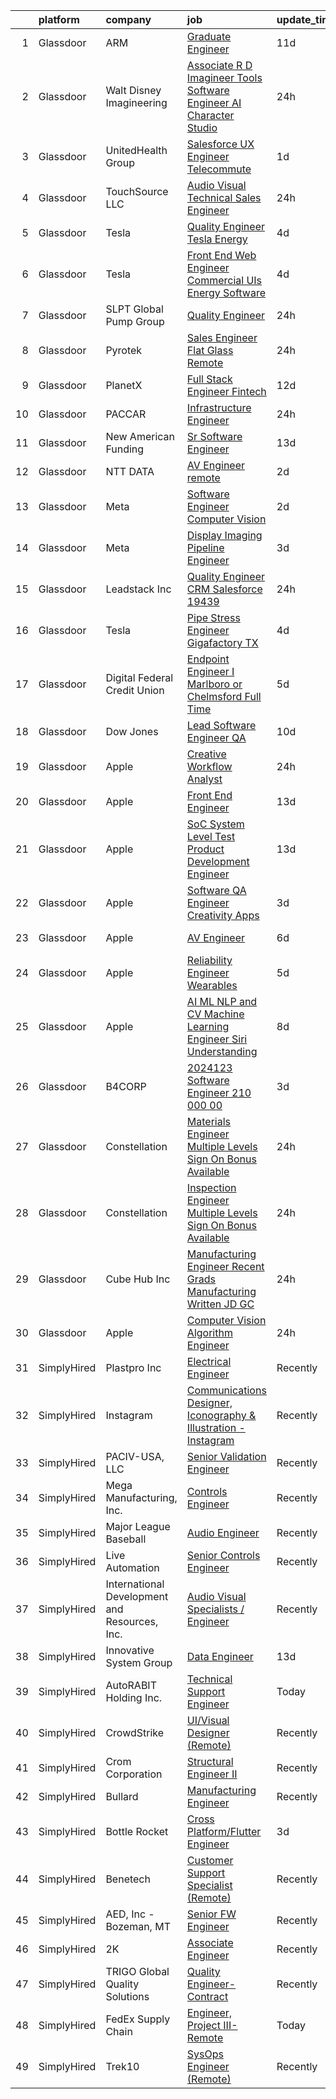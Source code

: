 

|    | platform    | company                                       | job                                                                                                                                                                                                                                                                                                                                                                                                                                                                                                                                                                                                                                                                                                                                                                                                                                                                                                                                                                                                                                                                                                                                                                                                                                                                                                                                                                                                                                                                                  | update_time   | location                   |
|---:|:------------|:----------------------------------------------|:-------------------------------------------------------------------------------------------------------------------------------------------------------------------------------------------------------------------------------------------------------------------------------------------------------------------------------------------------------------------------------------------------------------------------------------------------------------------------------------------------------------------------------------------------------------------------------------------------------------------------------------------------------------------------------------------------------------------------------------------------------------------------------------------------------------------------------------------------------------------------------------------------------------------------------------------------------------------------------------------------------------------------------------------------------------------------------------------------------------------------------------------------------------------------------------------------------------------------------------------------------------------------------------------------------------------------------------------------------------------------------------------------------------------------------------------------------------------------------------|:--------------|:---------------------------|
|  1 | Glassdoor   | ARM                                           | [Graduate Engineer](https://www.glassdoor.com/partner/jobListing.htm?pos=106&ao=1110586&s=58&guid=000001837dd62a1ea5562f7b008fcbb1&src=GD_JOB_AD&t=SR&vt=w&cs=1_13b88877&cb=1664263531580&jobListingId=1008141994999&cpc=4B86475FAF393599&jrtk=3-0-1gdutcaimi6js801-1gdutcajbg2d0800-ac5b07f227ed174e--6NYlbfkN0BgJnowPS_nFa6JvbNw1Ud-JjG_6nenis8YkFjCtkUlxoHXLw2_bm5yT8xmAj-JAcWUfbGN7nu6-LhRgIT1mEfb-mWBXood-v1rbMSNgrtKXebde6rqEIpGpDwKOcYmC8RVNHVSyyFo399m1Fo1y67MhqODRdbQxtbjl_mfn7bUtSdqamOHEoQS4_q-gxTKFNBKvCb_H8YIfknqVMOV1MK9OMGw8qamve6SJcMiNISN_n29Vsjw3WIM9IKGsZyC-VQfhDJl0lkkUODXPhcBKLYWmI5yTs11SN7dn8tGIITaxUW4oi3_Lbcu1yKztiauxYr1iwkDB6ygeM72Op4swevNyZEP14z-8U51OBJnZbHT5Ui8sz9Gske5t_PDo8OKsLAfZx_bj7fHYB9lHUsx0s3TkB0T3Jhc3rD0sm_pqaA9YRPIdxC2vTvpXrJSLEyKJ2M%3D)                                                                                                                                                                                                                                                                                                                                                                                                                                                                                                                                                                                                                                                                                                | 11d           | Austin, TX                 |
|  2 | Glassdoor   | Walt Disney Imagineering                      | [Associate R D Imagineer  Tools Software Engineer   AI Character Studio](https://www.glassdoor.com/partner/jobListing.htm?pos=122&ao=1110586&s=58&guid=000001837dd62a1ea5562f7b008fcbb1&src=GD_JOB_AD&t=SR&vt=w&cs=1_64d7eed5&cb=1664263531583&jobListingId=1008163953497&cpc=1CBFC3E34E2A31FF&jrtk=3-0-1gdutcaimi6js801-1gdutcajbg2d0800-ee48a4b279c9e3be--6NYlbfkN0DAFTyt7pbDCC2JPO79CSdi1dIb81yjczP5qsKcZIxgiRd1qisRd4re16D_VG3-wzVRuVFqVFMfLbCNZ2tJk_q76alZ4cSTvXFnNVMs51AGBjgaXOFppcKadcixlqwByOLOLWllM_16Q6junQr5B4a2g4QzouYVHtpudZMoTsk7-CFRPubj50bgCCu_WnXOJYi8rFykMXbprGBAlgTNcxxDQCpqqG1FPQlntFN4sS8GNfKcgqjSJiQ_0XEj4_rAO66C_ZhK8c6fRbDvhoBkpzoY6-wOgvWTrnvgAOz_-bqUiQpChSj0rzO0k0f2EUkn6TdMoPSC0ARw4vZIIVlX59btyr8YXrxWtMtR9TVhaNEnCjfwA5DWc3AgDp7iGpi1PUceSnmNZYzloho8mZByE5ja7pZWs0AWgOa863qux1QU7fUD1FMfcqogwSefC_hOmQc%3D)                                                                                                                                                                                                                                                                                                                                                                                                                                                                                                                                                                                                                                           | 24h           | Glendale, CA               |
|  3 | Glassdoor   | UnitedHealth Group                            | [Salesforce UX Engineer   Telecommute](https://www.glassdoor.com/partner/jobListing.htm?pos=124&ao=1110586&s=58&guid=000001837dd62a1ea5562f7b008fcbb1&src=GD_JOB_AD&t=SR&vt=w&cs=1_053298f6&cb=1664263531584&jobListingId=1008160407289&cpc=723ADC3DFE402989&jrtk=3-0-1gdutcaimi6js801-1gdutcajbg2d0800-0bd34699fd9488e2--6NYlbfkN0C8O9VKdOj_1Zh75e9_CvYhSsWVxS1Pvi5WUWhsf4w7FOycHcR50Ta-CQORLM6vDVfKqwrNjHLkoD5K2E0jY8llrUjp2lxPgH-9voR_n7aV8DvGUyPn9yw6tuPg1pZPM50JG0S1H8ZeMdD82g8ol8p39cYWe-HkCu5gwellKp8uHEsb4x7Wdb3uPfmLFYim4o98KMTltTsLEZkDaBjExyeS9nsAEmVkELDCDEPFYMMrg8reliLKgfSNdRX4Iha48NNS-gn5WZB3EKMA8X6vnKkEwo5FlfpTDxvury8he_sbl68Na6xaLmqSxW40Anel7uqooOzXOFeXblooVc3ZWkxG8qppOUmji03NrJrid1QRrCTo0tRo7yTwDVbuEU6mbuvA-uXSTxOZAVOBmvhC83ujOatCJ7qL0kNNe9N-jgUQ-by1j0ClHqGTiP9_QH07pAg%3D)                                                                                                                                                                                                                                                                                                                                                                                                                                                                                                                                                                                                                                                                             | 1d            | Minneapolis, MN            |
|  4 | Glassdoor   | TouchSource  LLC                              | [Audio Visual Technical Sales Engineer](https://www.glassdoor.com/partner/jobListing.htm?pos=116&ao=1110586&s=58&guid=000001837dd62a1ea5562f7b008fcbb1&src=GD_JOB_AD&t=SR&vt=w&ea=1&cs=1_d33c2335&cb=1664263531583&jobListingId=1008162807275&cpc=8A48E7D5890B96AC&jrtk=3-0-1gdutcaimi6js801-1gdutcajbg2d0800-28022576168e616d--6NYlbfkN0DZZww-p_mr8GWlqIRBY21Wjl_Fk3kglyx5_HcxykVqwbiS2uzgQiQvUW6ADvlfQBI9U5mycpYONu-II4utnCW7qmd5U7E-mnWeyxBw3W3S7ensqtVfo5oydd2R_Ajw0hqNfpofq2gVUsUPQD09EAF3gAFQEYNcJguI65M-3juORaKj67rJR1faYqNzFOoCG3bqfLY-p-UJ-mssjA3JezoGFtFuw_XBgTaNRdrTK02A14is334QLuKFlgcZzwirymgnTf2c_Zy5NApj3oVQ-haiFJsvl3s5eynTjMJHXY7N6M7_pzfTkVdQLY9N4bIUvg1WXjQ9pBWS7PM9MQNDfrWR5H4ScGdpU-LYvT641dbRy-hBRuizw-jNb1twCp408paXri_hQX3hiVHx92Nyd-J2NjqgmWsvyTxROEliIGXw4Eaq3vzVe1w9RIVjzLnLvzvOj1trsmtc7w1K8F0aP3FUAbqEZfm4yqsC9c7sJX54fAzR_KfE6SVOoVyp9bGsK6EirnzjKlx0cQ%3D%3D)                                                                                                                                                                                                                                                                                                                                                                                                                                                                                                                                                                                         | 24h           | Lafayette, CO              |
|  5 | Glassdoor   | Tesla                                         | [Quality Engineer  Tesla Energy](https://www.glassdoor.com/partner/jobListing.htm?pos=115&ao=1110586&s=58&guid=000001837dd62a1ea5562f7b008fcbb1&src=GD_JOB_AD&t=SR&vt=w&cs=1_9801a5d9&cb=1664263531582&jobListingId=1008157148586&cpc=2CAED5C921A5F994&jrtk=3-0-1gdutcaimi6js801-1gdutcajbg2d0800-11fe2ac984c6a517--6NYlbfkN0BkX03mv_qGbDFMol2YHqLRvzzvm2LmpzMO_FcYL_FtJlnJTzsjtFTdelRG5HbGrIeCZP9oCSI6IjQDe7ZU7HKVoyzIP2otIN56VRR-_MBXR6pDGG52IOW0rHyOsBqBpQ_IShD90kid0Be3AHKtbMWMjtNugoPm-RFgrgTzCJurdLEKzG-Hvj6uAGI2trBkeEVy8hISEj5qoKhBCU6zMwtjMY0K_NLq79kZjCADHc8LxtUQFGW3qkNwvNosWaUg5FVyloAKM6kCB7wa6UcyRddKl1NRbuYaxiDcu_NGAGa_4-Op7thDcDoex3zyvuUAlGYSjujVc5do9966k0GKRwMlDlKelPNzR0wTmvfPKaxE566E7__XLRof5Va0rw2qKZcNBY2OeMJ0xyiCCO4aO2R_oSEjTQo-_xmdd20_SFJvXcafsz2MdE5FGKLObrd2_HQ25F2jd6yE6lhR6reWLmMv-Ju1LIcYB8zDfCxP94ymdYade9wQpngUYRl1AmnhqfE%3D)                                                                                                                                                                                                                                                                                                                                                                                                                                                                                                                                                                                                                   | 4d            | Palo Alto, CA              |
|  6 | Glassdoor   | Tesla                                         | [Front End Web Engineer  Commercial UIs  Energy Software](https://www.glassdoor.com/partner/jobListing.htm?pos=128&ao=1110586&s=58&guid=000001837dd62a1ea5562f7b008fcbb1&src=GD_JOB_AD&t=SR&vt=w&cs=1_a8806841&cb=1664263531584&jobListingId=1008157141738&cpc=2CAED5C921A5F994&jrtk=3-0-1gdutcaimi6js801-1gdutcajbg2d0800-4a991a794ea35f8d--6NYlbfkN0BkX03mv_qGbDFMol2YHqLRvzzvm2LmpzMO_FcYL_FtJlnJTzsjtFTdelRG5HbGrIeCZP9oCSI6Ik2XENj4mZaxXLIEqHEF-4hKVNrE7Rl9RJq8CHDP1zl9b_XEYfPyJWZB0pt40FHL0Q-IwvbXLxAUOkf1LlvXjh-RvKxtYuTslXLNzuiLFQ4aVWZogdogCGSmMedA1yyFa4MSI313sb5rwVmRby8hcVIGCLB1pa_xstFhyaaOGJCMEyXUsT9e_60yY_oqDUfcY7xVjFFQNhjUTIXAeYCtAfzWHeAfh5Rfg93NONRmRjuy-OchSR6k5uW_JQUXJL3eiRlgU6aycJOH496Yql2qoo5Gust-1LevL-sya3hDcqhw11zaIOMJAw7SPuAAV_PAbIhi-fU0D4ZMKtyhsF5PuOmYn9QTUMB0mNPeUynKn1rv5wrepFMOgUaFvFFyEFUBy-xtkod5p7W7euFbsP50XlDGApZBDKdVLWyA-ijE75Pk4jCn-fB82q5bYJ-Sk9TZ3HT1Do5TS2v-)                                                                                                                                                                                                                                                                                                                                                                                                                                                                                                                                                                        | 4d            | Palo Alto, CA              |
|  7 | Glassdoor   | SLPT Global Pump Group                        | [Quality Engineer](https://www.glassdoor.com/partner/jobListing.htm?pos=104&ao=1110586&s=58&guid=000001837dd62a1ea5562f7b008fcbb1&src=GD_JOB_AD&t=SR&vt=w&ea=1&cs=1_ce526da4&cb=1664263531580&jobListingId=1008162572736&cpc=D39918EEEC7506B0&jrtk=3-0-1gdutcaimi6js801-1gdutcajbg2d0800-ba753d5ef9cb6939--6NYlbfkN0CtwOkgDuej6vPfWODMxjOIyNEohQmdYMppGq8y8dOpBg_T0CXbVU7H3at14RoLzn-LeS9UwOF1YofJt22v69aUftMJ21m-MaSMiwCx0wS39Y5akXdLPgS2OUaAI5ysjfXPh9a0OMU1Nr0EHjltq1mrqEDfIHdalaQiRByVQPptmYEuL3lbGIJzXLskA7lFMe9x8i-3atp5wMHi86aqLKueAKIyM_ycCe7BQpGcL997UjAt67OYgyJ_eASsU0sLO7P4IPR4F3IQzA-QTaZOnmeOQ0S6N9F4mrn6Y8EnQT9AISBDmnbBSB_ff2bQBT4G0ejGlymEA2lbfaYze8k9CL-e_LeV5AAJmfQhlVE7HYU-hfcLVXkcLxEV_PN6F4JQPZuR1JDBWkqNQzaRmGtC039oH96KdH688QrDLZKlO9AnQ4pyI4fK4tPTn0eT0aANyo-F5sXJtYt4FKi2jKMo-hz8ZdeKDk4G7qlwaVnOR8NPhbhszmKpHsCfVrCbxIc5GxW9p1W-Jyv_r1roxgn4znfP)                                                                                                                                                                                                                                                                                                                                                                                                                                                                                                                                                                                                          | 24h           | Sallisaw, OK               |
|  8 | Glassdoor   | Pyrotek                                       | [Sales Engineer  Flat Glass   Remote](https://www.glassdoor.com/partner/jobListing.htm?pos=101&ao=1110586&s=58&guid=000001837dd62a1ea5562f7b008fcbb1&src=GD_JOB_AD&t=SR&vt=w&cs=1_1841a7ce&cb=1664263531579&jobListingId=1008164320317&cpc=947D5A0E7E918485&jrtk=3-0-1gdutcaimi6js801-1gdutcajbg2d0800-b5d3c4c7b6307825--6NYlbfkN0AHmJVpirQbdkdXrR3CIsgDndTdifTw2OCYox5pWedKQRLksd30XvBQpNvhe3gMCSd-_kgbKme9cJy_BIJ6L5PWCqueMMP4v3UVPqoVU-nFf7Y8-D7NRzaA2Hd7K0wOyeHtpn4mwcNbpcxRQrxznhTBMRmmx0xobqd5CbmhdjKtpXK410a3N98_Ocume5AC7y5CiKbzgqIiB31RKKCVTcoUcNq5-R4oTLhV5X3eIs_vhcVaoIuerB60sdQ0jERwznH5vYXLCnGE5ZLuUb2oxddpPfLi8EEtSH9y2l9p69kvmJkmbkBk5o4q_TdcSfx8BVMCTnfl5lAYGOwYp1vbv0u3N-cXt1d6Rx7EwluDwUrwfAT3tLmG5PzNHo030XHudUcdK27h9T8alFUqo_8daozGwFIie48YXzN-StajLQcmXtxbW1ZzjDEzXuz8FQKjRH88jmwHyLaDAuqZt7kPTAZAu6Qk20IBFUG4jAvvQGUCfwz0cCt6TAU0oYYMuWQU3fStBUIOCoipHAe4ozA6J1wkx0DsBPAiiCBlfzShKrpQTw%3D%3D)                                                                                                                                                                                                                                                                                                                                                                                                                                                                                                                                                                | 24h           | Carlisle, PA               |
|  9 | Glassdoor   | PlanetX                                       | [Full Stack Engineer   Fintech](https://www.glassdoor.com/partner/jobListing.htm?pos=108&ao=1110586&s=58&guid=000001837dd62a1ea5562f7b008fcbb1&src=GD_JOB_AD&t=SR&vt=w&ea=1&cs=1_04c167ce&cb=1664263531581&jobListingId=1008139786792&cpc=14D5209370AEC984&jrtk=3-0-1gdutcaimi6js801-1gdutcajbg2d0800-6b52d948a3b6ea5b--6NYlbfkN0Ao1sXqsfl_eKMvAUCHN22fcucLWVoEbECIQPomdFbHy0usTcl-Fngn-mWl2k64ogeBwJVRhqKKAvIilE9VIzeIbyo-pmfYZUtyoAaGNS0lZgR43Cu1iEZlBR0QcdDUKal8W4eROixZsbiGSfHzew2Nql40vsp4CeutMshazSzXdrytcqU4-UpdVdmkUtIhXy0-AoyA6VyBhDdXKdoQliGRmp5N1Z_X60FNn5-nErHu89EyZQldhriq1qSWpzZxlzRSaCN2OxazFCdy3tUYNit1wzOvEkr9iLqgpR760vWNBTZcJ-BwmXYQrOZWWRhYOd5nOCOrdLuLrZieySVoi5uBuh8MNo-76iTY9Bot4DMPgawxVLqL9a3OymA_4wTfMK9laEn8Ur2LCpGtpa8pYruhEF_gfUiMpJPntYvBM_M-m0G8hi_iI2-3Q02PB5wGhAfNJG7zTuQU4QRgbS9Aj6ti-PgrvfHZ6nKXGoqbAv2Ulxi6BA0UV4iHd9SibjxGpEakZisilzTZvDfUCXPVcGXV)                                                                                                                                                                                                                                                                                                                                                                                                                                                                                                                                                                                             | 12d           | Remote                     |
| 10 | Glassdoor   | PACCAR                                        | [Infrastructure Engineer](https://www.glassdoor.com/partner/jobListing.htm?pos=117&ao=1110586&s=58&guid=000001837dd62a1ea5562f7b008fcbb1&src=GD_JOB_AD&t=SR&vt=w&cs=1_f0dd43ff&cb=1664263531583&jobListingId=1008163356722&cpc=AC285F3A3ECA6BB0&jrtk=3-0-1gdutcaimi6js801-1gdutcajbg2d0800-2f8f19b0634d2b9f--6NYlbfkN0BRuO5BYsuceeAvGiaIlQxsZM713AkDd8ZSGnZlsKhjr0g2csObHEsRt6d6Fc42NctytTOykIOba5JMqFPDQLJa-Rxz3vwPzYr8NsYrpqwOSpO_xjDHXKZcMLy7NQ8dGCE9FoyNFhb2CHItLPATxqzZnEHw1gVkQ9D98kqmeackqCztGcqevrnwB2rWGnhKxM-U0gSefBwcvwnn39zdSTV3JMc_-44MSjpKx9EjQbyPCVUNf0k_ZUTFzqSu_hYoAMlBIRcR7Qrj6z8MKkoTWeW1js-RJ4sJwmkQI_vitn09D3VFyRo_s7yZcrtDM7aLbrJ5cU3NRlarRT00VM1XuIKcxsXwiJBIIDPnwmmoTT0CnKC1dbIvSBiw9UQetURkNC6kic3lbW3pkxYV_oDn_dd0FZjpjRXYauo-MkbCWMQFDLinbvFjYC5qOKCrZtW_LE4LDuB0q0SxfQhrJ0oxnKJr5kOwoUf9t1AK7s8MuR4cW7Begf02RXhqYMtymADD3_k5LXqUZGGQNQ%3D%3D)                                                                                                                                                                                                                                                                                                                                                                                                                                                                                                                                                                                                            | 24h           | Bellevue, WA               |
| 11 | Glassdoor   | New American Funding                          | [Sr  Software Engineer](https://www.glassdoor.com/partner/jobListing.htm?pos=130&ao=1110586&s=58&guid=000001837dd62a1ea5562f7b008fcbb1&src=GD_JOB_AD&t=SR&vt=w&ea=1&cs=1_54a539be&cb=1664263531584&jobListingId=1008136930117&cpc=9DC6E4D8324653EE&jrtk=3-0-1gdutcaimi6js801-1gdutcajbg2d0800-911757b8bd4b4e48--6NYlbfkN0C2BFb7Ub2YUp4strrym9V3pWtjyRKtgHKt_kMzkewmGGJEved23y_kY-GSZp2akmPHQGf_sqQ9T7l9enCe72TpNrDEMVABugLuHqt7UEMCUq49GGsXZFh7ER6s6k_WIPEVrRpJEoBk2albyXAqnaWLI1VTWsSmJf9OvNfB_8vlohAxXd-rhAU34JGQzmXnZIOb1gzPPOEJnW2j6Qx3mpYRf--Z2ygkTWjwecG2H68yin80vFfJ9ZDJLPD0GPe1OoXyY5Dc9neh7cVj78399uj1N1UBVrbrs7k5ww-jC9XwtwpXNXROBz4JZFwYE-iOstSDkDdPnZf-zPpDR7HH7F7AjERkpzpqJsxAWRlbLYVM1xS3Y3FHOi4eq3a3Ekd_QW3GriqAXOmeprupz_1cpMBec4Z9M2B6WeLeRU1zI7jg16uFzN2qdkivlWH6RRiWC0rTFerb01leMi03IyXZDCzUknJyy20hD1sy1OsZ_KBz7qZVjm6m1ixWZyPZAocvqc4Ca-RL5u4xTQ%3D%3D)                                                                                                                                                                                                                                                                                                                                                                                                                                                                                                                                                                                                         | 13d           | Remote                     |
| 12 | Glassdoor   | NTT DATA                                      | [AV Engineer  remote ](https://www.glassdoor.com/partner/jobListing.htm?pos=118&ao=1110586&s=58&guid=000001837dd62a1ea5562f7b008fcbb1&src=GD_JOB_AD&t=SR&vt=w&ea=1&cs=1_6bbe7ef4&cb=1664263531583&jobListingId=1008160143540&cpc=334ABAF5D42DC775&jrtk=3-0-1gdutcaimi6js801-1gdutcajbg2d0800-85cc0fc0cb94a1ec--6NYlbfkN0DS5B6hYMvOegcHE98QLkTbjopye3yCAShDnYuFrYweB6mdkq3i97uJDztuDvCDwkhEFDYo3L4h5ADci063SLIuMZqUsAQMByQIyY4WsvaP3VHIfhTk54qkzVoFsU93UZZuiJOicI_z6DnDAegQECa6_ejLHkvk2r1U_nk6LbubJhRrbfusgg-xj2NS6K_qggpyIDOGQHiD-SSDZjd19pv6WyoH6t1umxBpDBWe-oJV90j6dBrfilQuHtjg9_uBBHboPCLLf6u9EFEH_PXUN4Kv_rPhD5_-FZoLfVqPA6SfBa7-NBvbftb_4ncxDKU0na0fIrSQp04uVfH5p5vyl2ciFuk7zOZ1pQzcdLA8Uzf1xWCJVTrIA5c15DxklTfgP7pwvoUtWZcfFrjJ1z7XcS4dpOn2wELb7Wffj2BATXjeHdfkuiB-5ZiuimuEBg2zkXIBVCMHPAbtQXuz8zMdudNuEZrezltWSNG2B7dBvIJt53CjJ-a62DV8vnKMu_16wjRNsb0nETUm_ce4_4X1lbTv-vQcq9k-iB8Hgcf11_wGMA%3D%3D)                                                                                                                                                                                                                                                                                                                                                                                                                                                                                                                                                                          | 2d            | Pittsburgh, PA             |
| 13 | Glassdoor   | Meta                                          | [Software Engineer  Computer Vision](https://www.glassdoor.com/partner/jobListing.htm?pos=105&ao=1110586&s=58&guid=000001837dd62a1ea5562f7b008fcbb1&src=GD_JOB_AD&t=SR&vt=w&cs=1_4b04c130&cb=1664263531580&jobListingId=1008159548406&cpc=D2F1DE17EE1F43B9&jrtk=3-0-1gdutcaimi6js801-1gdutcajbg2d0800-2784fd3659216558--6NYlbfkN0DYl4UJW4r1Vl7FEn6T9F-rD9lpC-0oMJVSiWjK_MGUd8e8cHXcpv6KPyjLHZEfqkWlTgdCXYYdY7X4NY-6zaZecP52d_8SA_gFf78c73-i9kDivUn_mBCz4NfjtKCJASbm6cZDmz2oLSDCf_e5DjEPSUjEoeKTayz2Avdi-OzRHOGLpgtNXuaG85TpIQ-BlDEp3_C9hCDKrG4L0E9NzFf-0bcHqGpe_nT551rkiqwQh53zDsYIs_ZWVMj1sveuE-MZwTm9rKdk0WONRW5U7nBpv7Y1M1P0zI9mspARSKIRFKXuC-TjuVrLORjlgYQ2i0KbvB0wasl84DACYoAPXLHLUmf7OqAxaLW0D6UKkiQd-Ebn2W3L3bKvWxYm96lUoDVEnI72UoWKVfElH8IsaXpS58wxKoXUq9t7Cbt_5-DZx4uQJDiVi6rVzMDXThyHYCr3LJXeu_fA34cEvQgJWtA91b2n4yukoF0j6LnYJzkrJg0IebC21haiNTjkAAP0UNyjz41eU-UiMNslwwx-cZWn-Tf81L2LAuHvUOfVzMHjD9juZIDp4A_aUK27zFqTd1Xs5MmZYyURsls2m8078PBUQHXWGf15XZU5g1VTBODy2_PzJQI4oWIMbbj2o0UDIZDJmySwU71gZqHJemr_yPOAK6keNZAQSHDwNjOkZA4NGJ0QYR6uSBwz1pFRokJCBexAwl_sL6AxZUb-178m67-lBdTxza3y2ilU7aRH-aurbYUfE_w-ugWtR8zS4yEiGgHARUV7lvDOAKlo3T4ELiwVRWW-TAmmPd8_T1hJ1VpxN3Z8L6bo5UJyQ0omsGnhsj4jiPYuANAcB2I4VMPnMqBnhPR-4z-ioLQcvQr93h3XPizpjMYvTrWNyQ0XybQz2Ao6m_7YaQLvTr2CKyx8mmSUb9emwMmmpqNse9I02-lEqhAn3AM_Zkq5BIFMac2Q7S1BCrFJC99ALYXHZCa7bzoKid51_VMFB1VrM-XMAOv22egXek_wSCFr3M2BMVYjmSRbbJmRYIBK0STPWdjvqx95SNNTuWN-fVok4pf_vR51Dhy0YCHWlIrt-EcR5Nai3hgsQGZWD7KKvA%3D%3D) | 2d            | New York, NY               |
| 14 | Glassdoor   | Meta                                          | [Display Imaging Pipeline Engineer](https://www.glassdoor.com/partner/jobListing.htm?pos=107&ao=1110586&s=58&guid=000001837dd62a1ea5562f7b008fcbb1&src=GD_JOB_AD&t=SR&vt=w&cs=1_29cc8237&cb=1664263531580&jobListingId=1008158699045&cpc=1FDE87803EF93CD3&jrtk=3-0-1gdutcaimi6js801-1gdutcajbg2d0800-855e2812b523bd9f--6NYlbfkN0DYl4UJW4r1Vl7FEn6T9F-rD9lpC-0oMJVSiWjK_MGUd8e8cHXcpv6KPyjLHZEfqkUQG6rXrYQO59MICfVRR_qCBbbINd8FBxSZiYNXpTngRLvkc9I0nynN1048B-GFRau166Hami3Hn1S6jn5ehy4qXXI7CfaVoVeZW36ro92TvaL2YFblNwczB8RYidZZtU29Uci7T9XhLtQYIttBO8-2u6IcX72sXh8_RGCEbsT0Qq2kdbkrp2yOfhjzsttsaORFOlf-wLGsSUsX_Bply8TT3_FfuPF0RUdy2sT63YKtIPyJACZYBDYSn9sKOhFDLYy5dxMgb6MocSICiza3uGQBi8wLfApYMjb53qkq461N3NtckptbaiaucoV0Ya4_-EP2tWmmioOYH-OQYepbrIB_nYtn_CTUUtWLESgsvlBnD5O2KPnhC-ddGLxe_LeAIWvJgY_iSavkGmiDulhDFCrQ32SGF00O_xLR7SDigqacbkAN87JHscwF2WKGyrw6NnOuT9oR1nBtY47GU8Co_pM2NZ4bLVRSglIhx2KgMiVQDenqEo_45K6CdBf6AZrfDf-QldsWWF2lVz7aAJ_GJeAiXRady-T0_kzao7bEt9yrPakuGDlMkf0JiXIfk-MODYnmfblLIuaaNGrewEMIL2s3O2o94A92jLm7gXLl9qWGxqn17VlOdbY4fjBcRymQlqh1BxHvVlSDDSQZJiBheHBNvxR1G_57CSBNS4u-ajWYLvRQyMz6NTrxakfQIlBhKL6AloLs-J78AxpmW1Xx2ivWQp595WyEbIp1h2XK6LGM6d3wKlmnGAl4u-IbEwLe53j2fGPRziJ5BGzlHY-SwX_rDeWc7BN0K_3fikllFjgs4yXnUXcbZPRcBqdnd-TLvNVXEKP_MiOta4NcbNkqt2hdOkUaCmnODzNvybmM2zOHqrComhSls59k4iEZC2DxbttoRAxcx0fDpUk_vLfqmE8rm2fGoA25pb4BaabGoZ4m3iHI5NPmzDzUWPttpSsgb8T9mZYKf8q8hFf6tn9-GFWijaMLuMsyZD34vr2A2vaRWw%3D%3D)                                  | 3d            | Sunnyvale, CA              |
| 15 | Glassdoor   | Leadstack Inc                                 | [Quality Engineer CRM Salesforce  19439](https://www.glassdoor.com/partner/jobListing.htm?pos=121&ao=1110586&s=58&guid=000001837dd62a1ea5562f7b008fcbb1&src=GD_JOB_AD&t=SR&vt=w&ea=1&cs=1_503773f3&cb=1664263531583&jobListingId=1008162831907&cpc=2CAED5C921A5F994&jrtk=3-0-1gdutcaimi6js801-1gdutcajbg2d0800-c0e5cf597b53084c--6NYlbfkN0AN1DXOJ3XjvJpsorCLbwBX67_Zmbno95PICvIB5GJH13XHFuyYrum6AmNcT9_RMPOrEqMfw_M-FTbLUuc02AID21vawhBzkkrH23b2uQiUelAT8kf5lUe4rrRlNaAA1mjxi9C0vcvRg_ynvRilDb6cQynLUD5ukiVLhF8-txVRsTunwtLhdy76BpLkP5QDbAHNBNqW7a6EOoDgbcYlQ2d04qzMezxzPghywGG-37Pq7paKb9jRN3FJzezG6UmYWOB8iqXd7ktaItAQydqLXAXR9dPyhxMzSqocI88x0CXwg137FXFy6Ay38BxCBnvpWhgjA3XdNN-TqYaJT81eIRsfhJLCqxp8Q8uwkweop5KlNkUloooIPl3k6HxwCBta2wIE4rLivvagrk4i-HbhdKh43dd9BLrH4cOhFjj9ud81ZnGRHKYZUisHk4dtIGfy5ULc_wL22VotPb9GlvLzq28J-rYfEZHZKhWuCYecLbpo7oY77o4W7JBZLoQHS70lT8yvEs2lTp3pCl4neTG3d5PhARcx9aC22jA%3D)                                                                                                                                                                                                                                                                                                                                                                                                                                                                                                                                                                      | 24h           | Remote                     |
| 16 | Glassdoor   | Tesla                                         | [Pipe Stress Engineer  Gigafactory TX](https://www.glassdoor.com/partner/jobListing.htm?pos=127&ao=1110586&s=58&guid=000001837dd62a1ea5562f7b008fcbb1&src=GD_JOB_AD&t=SR&vt=w&cs=1_0b896e00&cb=1664263531584&jobListingId=1008157444726&cpc=8795CF9063CD573D&jrtk=3-0-1gdutcaimi6js801-1gdutcajbg2d0800-4f448f8f42bc3c30--6NYlbfkN0BkX03mv_qGbDFMol2YHqLRvzzvm2LmpzMO_FcYL_FtJlnJTzsjtFTdelRG5HbGrIfKuF7l_SRluJiafrF6epyFCBytlXriuUuXtVhVscKhLeBILODgBE4qygHo2Jld-sX8j6FDWTV_14BgYxRXUAxduObVNv5ZRyjpSBeF8YzcTB6IsUnS2vJ6Lry3On7iA4SsAQ6QMCg4eUS1CSBti1YKHXINbiYa2z3gHID0mWC-Q39w9KhZpayrw-SXIO13SROoo7PW7a-mqckXd0OdKwmVqRv1zs6yyHTel7fpdcOicXZvrawQ1SNQMgewf8cY7MWDvXqReVV4-VRkVwX0Uec7hWg3Q-yJqWQtiK1xZXR0cHSRNCG-GSo7W8ZcFvrwh1vBO0kTfUa24pcs1fDimNfi8COfdvqyE3AbNcU9gKF6fTNIX0DMXdlWp5KnyrKDAI-CYUvqPPMEaV8FiGhPoSkxY8pF_TTToTeh4dtiVo9v1tfcBxv4H54U5IiQmVh2kEU%3D)                                                                                                                                                                                                                                                                                                                                                                                                                                                                                                                                                                                                             | 4d            | Austin, TX                 |
| 17 | Glassdoor   | Digital Federal Credit Union                  | [Endpoint Engineer I  Marlboro or Chelmsford  Full Time](https://www.glassdoor.com/partner/jobListing.htm?pos=112&ao=1110586&s=58&guid=000001837dd62a1ea5562f7b008fcbb1&src=GD_JOB_AD&t=SR&vt=w&cs=1_7cfbecd8&cb=1664263531582&jobListingId=1008153623122&cpc=E773D000C9BC26FA&jrtk=3-0-1gdutcaimi6js801-1gdutcajbg2d0800-e9b48e801ffa8463--6NYlbfkN0By8DCkps2dDfYSHifkupKPGdnpZA8Xqx3rxQDDpWfPOCD7TGUsP5OKNkh9OW7pC6OSGFGvyvAqjxYy3hRomEcCG1_HE-ShJlSSikmxyahYbHdLqNeNpnBIattyf0vKupwGRr2KSHx9yI5pXRpDiak42416LBHKb87uifG5OpoHl1UazskV-qqQZjlEP7ih-nfgY9M5ZWGQ4_2_YAfwYOycAD87Lye5WLfR4C9L_6_ba5yYA9Gy8JiNZkWz837XzBPD0PFeByHdyM1ugPOEI-fThOrjxbPRv9Ewsm_gYJ0s9EA62Fz64qhfIO04zd-95b-EtYZBEPfhALXP3u5vbXd8mH2_FWVM2NTBAeu0FMMGKd2wmeW6jjA5PBwsGs4Pa0fsg3T0f6WEf2EqGzi8S1NUOHoXLenTsHzcknRSglOgY-T0yivXgy_xQ5LOwGk7h7rBaPtxJKhDHqa5jECVW_5hiwA3fZntkc9SFf4UzcZPH_mRorz7FXqdShO8MQ3x_TlJXKxSYrmX3zE1RmUea3XL_ebLT-_hThScwmmMh9UVfYHwWuHRYXZfjAU303YEBN2dIxmsUUlLc0souSE44B0GXxiHJFX8QOgSsulvf05OouHKrO74BTPjJj5DOFneYa6bngwmvVns0KZxXWJ3aLtCyjuO4oJnzvfeNt0HDt-KCss4oL5j72IEK8YQSMD3b95VD_RdIzYGBZzchxDypXbL1XrreSIfNHETjuEloFgyGtlFBocLIK2P)                                                                                                                                                                                                                                                                                                                                         | 5d            | Marlborough, MA            |
| 18 | Glassdoor   | Dow Jones                                     | [Lead Software Engineer  QA](https://www.glassdoor.com/partner/jobListing.htm?pos=125&ao=1110586&s=58&guid=000001837dd62a1ea5562f7b008fcbb1&src=GD_JOB_AD&t=SR&vt=w&cs=1_b1e9b172&cb=1664263531584&jobListingId=1008145745802&cpc=AC285F3A3ECA6BB0&jrtk=3-0-1gdutcaimi6js801-1gdutcajbg2d0800-eef20a8c92948b2a--6NYlbfkN0BTjCmmKQdhDXu6PUCZ_Ex_gjMOuR_qXcDQSHT3NdqhL1k2smWW1T6FRkeZKLb0tD7diJ8qeK8eG2bXrxSGsf0HHPXlY-vxMOmZ_V6HkuIY3iZ9JsjI3jFKorEc8yQXQJVZoMHzjFabP_DoGD2LZfv6X05xIczEktxIaMhYukI_-C-U7HLrw2jWfXIFhxUpYOkdrPmCe78k6pTae_yHI-QMS7XrsXhEnqvKp7vEbxTuEyorlSjTmVAlWHgzLyuoDRdITf-PLK8VnqTi034SVkNW-C6dFmCbHl9tsKWaOiDMFv73NUMWJxFIvJUuyhnTyd5yePoPAXmktMth5gSoC1MqWGw8Fx_U-zQaOHfm9VeJmoLZftiVuUqWhrBUBq0tXtsSxS1QRUBRmQFDUyPT1n-3L4C1HJ-NUQBx16ayycZThvPt59R2QcNTE9kSncQsC1EHDbXP8P55uGDxqF5IrHlqtQWC1fIXD_BAb7kMR1xdPc6sZyHVEI64NChHl3V-w1U8eLGKJEzIwZHHtC_xCVLruHkIR6N-9Sa4K_HoTUWVmq_w5KJFdGLSqhHGcGYDwFdJG1zNI_WLtg%3D%3D)                                                                                                                                                                                                                                                                                                                                                                                                                                                                                                                                         | 10d           | Princeton, NJ              |
| 19 | Glassdoor   | Apple                                         | [Creative Workflow Analyst](https://www.glassdoor.com/partner/jobListing.htm?pos=111&ao=1110586&s=58&guid=000001837dd62a1ea5562f7b008fcbb1&src=GD_JOB_AD&t=SR&vt=w&cs=1_57ef4a0a&cb=1664263531581&jobListingId=1008162438638&cpc=AC285F3A3ECA6BB0&jrtk=3-0-1gdutcaimi6js801-1gdutcajbg2d0800-ffe88a9d8efa6a75--6NYlbfkN0BvKrLyj5gPmtZO9T8euul8TCxuuKNOtzRJOomxnwSEodTz2Bc-sPZl29JElYHfcoQJQ0YtSd_q0sgGYm-Y1IUbthOiRLNl9muBArRp5P16b7nUhT1FhZo-iC3H1AcsaJ94ZdPssu_cjRDzv1v_5mCc5Xw-E--YiFG8ferZ8siSj_In87eRaJooqsTrpg84ctYHSs47A7aeEFbneSdtdskvyMt9w9d_C3I-q72sPaJAf4qQw8fUYfhM9Y7RhMDxTWZACauSifjhk2qpnGkpW-wQBROMBbsGR6tLVy-gpkHALlcYKnYK1o3Q3euTT2XQ1AZJ82jbZBWdM4JGhVW3DtF2y4TqvclYsqFAUq2G4SU_awqk_TS0DprL9yxbBzPb0cmi2-uSZ6cg24mSpifUOPtl7TGEAAEsqqZS4j7raI-j3zLCZbNqhchmyOBJ2M1HajY_ItjL1STZ0sWeiDf2WYRyE4rOikJZOlxPVFNnTXdgiWjzqWf0QnLjd7dkO5Ewot4gtGgwhbcdEk4yLSlK7wXVNms4mIdH3Z2W8Vq4U-9aKde7r-zvgobdp2yInRyCnksb3yg3PoGaRCka2o6lovS85Xc5NboQCVV55cqeCt6m8xrbcRhYD_B1fOCrXvIaJG1dj5uokE7ewol4BCtYV9ofcOD5MkgYEgHQGcbXjjOkOhgK6wYlFWT5x4nN2KFjiGDB9MtNE2VhZBiWuVEhblp1AeLifmgkv7UgaDL6DkLkmsXVOqAX9rsvbQMrHy9ZCAeroLvuzEW2fk4LN-5t4PJizeevIpMBmx_qQwkcM8vxZ0uLlgD6UG7SSLSlHeI63kMVGFJOjkXqc8nwN8JbysbEMBzXpVxBty84_bEF-mLcPQD0S-75of-VutRAqaxEnK6pIXsrS9IF5ercrOELG4bmc2BSNBNM99IsMB2F6QPd2nzLVsrv5280eeaNF10ADo96H3sm9h345co8qhUI1Iww)                                                                                                                                      | 24h           | Culver City, CA            |
| 20 | Glassdoor   | Apple                                         | [Front End Engineer](https://www.glassdoor.com/partner/jobListing.htm?pos=120&ao=1110586&s=58&guid=000001837dd62a1ea5562f7b008fcbb1&src=GD_JOB_AD&t=SR&vt=w&cs=1_c571ad91&cb=1664263531583&jobListingId=1008135855772&cpc=2CAED5C921A5F994&jrtk=3-0-1gdutcaimi6js801-1gdutcajbg2d0800-5d7824a13151fa61--6NYlbfkN0BvKrLyj5gPmtZO9T8euul8TCxuuKNOtzRJOomxnwSEodTz2Bc-sPZlC5mDe-NOaJjhdP3bz6mfLQJ91K7tBE-y27bWa_X9lEXCL_UvqGjwHmodBnxXP3yh3urhNWf2g0RgSzL6i2IsEvlehhLVOutBytH-uLlpIBBLxBUcZNGwOD1kux5mSI9gLz-Hpps8rQ1giG5iou2h2f7UshmT6_NV1QV4z6B9EaNeyHRB7FvaGAy1IE9ixGRQYgNeD2pkomse9T81bVxIVfzsSdDJafhkSYQGT-iBE0zv55gRI_kOw4MX0h35Mpj4owCYOPHCYjpwHM7j_g-V-PofCcr1IQBrgem0q_ybaaSR3ZiRkATaMFihmKXY57MsQQheo2zHHSx3Z59LdY-lBsCycV89u5DxzgCtPCuEyn1GPyY5p0AOACJUZYjazFZbldcpbXKxi9Vgwp_biF_tsFbi4OAGfv1dF_h8duYMdciHPyhwJyFQK4u5pH4JVbaCgn8EOfL0hk1_tdT8bwn0vpiH7kJ052mAQoMMGahKw7nNCVJEjsX6M-lD0U_GmeMfxqr3T4lnyZx9Ybw1m1OzqYY4zvlOfpEO5Jp1x50DqMY1Bwzfi_e1FqI9hRMz-zephO5ECmHtjl7yq7QwORAPGHNTlzjxAi35gudC1lciaYGoMqBLAXGODzOgjYHY8ZyLdLNu8N5Gf02Y1nzXUoO8pr8j38lXFVmXRdGeYf07x3jp4QIXobHq13plKe1qHWzOD4iCGV4NhgltToeV4CACvAVEUbHZEYMIJKoJOYfSlcsW7GsBvg0VZwhSqaoFqy_m9SgRNPD3yLaREYgijkWT_A4UU-cc7lm6WHeFE26Ua9_lRQS76GuRsQ-YTMbsLBdiyHRoFkkARUs9HWvgvxI9ACGrVnq0aZLPVx5UQhTtl7lQzItslQ3NglTx53rMwedK8fwP5PRYSdkNtmJ5OHGXSw%3D%3D)                                                                                                                                                 | 13d           | San Diego, CA              |
| 21 | Glassdoor   | Apple                                         | [SoC System Level Test Product Development Engineer](https://www.glassdoor.com/partner/jobListing.htm?pos=129&ao=1110586&s=58&guid=000001837dd62a1ea5562f7b008fcbb1&src=GD_JOB_AD&t=SR&vt=w&cs=1_549b9986&cb=1664263531584&jobListingId=1008135855786&cpc=C4A69CCDBB3B9599&jrtk=3-0-1gdutcaimi6js801-1gdutcajbg2d0800-2bc8dea02ef6e4d2--6NYlbfkN0BvKrLyj5gPmtZO9T8euul8TCxuuKNOtzRJOomxnwSEodTz2Bc-sPZlSXfvz6ygy0vimw7-IZGg_eaN8YQBr-2md7w5UartlguCzUfEqQfz7x_eLKX3NcvBIsLV0X0weUbelEEV2iYfF-xZvDVkADuuQtf4sz18JYF79jymQIWnDsJ2H2GPxVYHV43Gqup8fgVIorPZHtyHvsNvPxBgIGtnR7ffNqYm5UnblPIBjH4Rn689uIG4yN9dOw0CQj05KP4lcZsNDI__U_0Lfxume-UvqcI4_U6dnSoA2fkZw9hmqnPrtCUD6x-y-zHB_qgagL9UCHzC89wvXrskNExYpywepO04jff6-SJpaspzIOhBSEjqqpi-UNH2fIqiVWWOecYLFrzBYTykiqQBCyJtYvwPFN2s66bxUPXvLTy9kETPypV34EFQO30lpo7UNfwZMHQUfQoHVEmMWcqys3zzpSpH5uIizgQDWxmwlZnWQo4SyB7S6Tls9evSg0I7OLzZZm4y28yHiyVleRe-RAOo_RBhrmH7ET8BGbOFssqKmnKGHPU35hU-QvW6jYRngdAJUJsEMrJ1ncKFkYEbIyXpXcKM-4VA_z3dl3uxljgQJogHp9sq93izTxUpbwc_cPQdDK4k3HgDyxcjxv67aGUVIMazphyegR1WcJ2OddHaDDE_b-9ul_05ErL3Oe-_TYTjXQDDrhpcyhOOV-WJYw1hCjzL5CXXj9EnJPtVi7uoxCEzJd1DNswoUvMvonKpG6w9MJdAn-EMjo1JUj5jLx-fiSWQl7nFIQTfdIffONsa0LbX79ULCVd6I5gUbH71QzEKaimremMLTvlr55h_Tv1-hG9zq0s2srVVD2ixbO6rGbQGcmJ8U0Ocl4g2TJsZldj7eviaq3kcvWUWTlMdTB1-gia_DLKL8MoZu58X5FwTFcBYNBPEILukiJszaadDiLBmgw49gZDAUPfSTmL_fTFupOIheyELjhPrg3WzJc-PS9KlvW2RCVnCtua1)                                                                             | 13d           | Austin, TX                 |
| 22 | Glassdoor   | Apple                                         | [Software QA Engineer   Creativity Apps](https://www.glassdoor.com/partner/jobListing.htm?pos=113&ao=1110586&s=58&guid=000001837dd62a1ea5562f7b008fcbb1&src=GD_JOB_AD&t=SR&vt=w&cs=1_c0641956&cb=1664263531582&jobListingId=1008158072639&cpc=AC285F3A3ECA6BB0&jrtk=3-0-1gdutcaimi6js801-1gdutcajbg2d0800-6019aaef703f6501--6NYlbfkN0BvKrLyj5gPmtZO9T8euul8TCxuuKNOtzRJOomxnwSEodTz2Bc-sPZlC5mDe-NOaJhZvxAY8PXpGFTrJKF5twTAH5A-CHBCkp0f84kBG5c5vxeur8cGP7-j0Eh61vbC-uKqUJcXiShgwzZuX3OZW-OTlSr9VqRDpycruinvDZgYywJj-HSuaIzL7Bkg47doq4xX4Lnz6JQ74yDzj06_vmEwA0Xca6LAL--lcC_ZoXYsbV0F5zlWkc-Fmna-80yogHtwZlZX69OetMxsche7GbQR-ppzdq_M8UpT4sJizYXKsSfs8CDjLl6Dv2t1wiDD5vCtkUE6otDKxghWlsqmBH05q7W-peECSd9R3dxFs_1D7jCWP3GUZZq5j-drEUMhBOrvW5H15q3-kjf_HbaMkg7gIITdKACjzChMuizo2C0TBDERZBCQY-VZhpdrfbOfqNpxIDrTPFPCXSQeHr68cHyGpY68aNs2d1o0tvUmITx_qLldXCejhgKXbb9MROqXrLTF53jHrGhsAjj55pZ-eVUgPd44zbjyxmb61-v_ggW-MybCTTtyQ67RlDmA834wTQ4viGX4k1yA5Be9vGt98nDJNqYAISAM9vNDR5UFQFwmJhVzsyWKu4azlhfaso3uA6wOKBbJyxFH3Vf9cPyylwSxF1IKEyr9e2B51CWbAXcTgjpFPuBZOmcDL0Cv_Qpqn6hcWD0wh5eJpZjkTV4Gk9peRecLptsAftjspNYzR1-OJWGXV4qVmdkUWCr_9R3m1E--mt04z9MZcrTzxVVkDDCWNp9kQ0zYl7_zod5e-1s4Tdx2bvzD7Af3f-W9W2g9KB0zB28toO5yfMervHh3IWpsC6jGYsZXFqnme5p6EwZWXbKOi9uQp3usW8Vy8-AswfSnaf4juGCzb_qpgZAR-4qKQdeWmudSdYSvZV5r7Nc35jZFTWZwtmQWYfp_kIWwugdF_0OwSF4aEdY6H6AECyGHiBrc9AkrMPA%3D)                                                                                                           | 3d            | San Diego, CA              |
| 23 | Glassdoor   | Apple                                         | [AV Engineer](https://www.glassdoor.com/partner/jobListing.htm?pos=110&ao=1110586&s=58&guid=000001837dd62a1ea5562f7b008fcbb1&src=GD_JOB_AD&t=SR&vt=w&cs=1_30b91606&cb=1664263531581&jobListingId=1008151546415&cpc=2CAED5C921A5F994&jrtk=3-0-1gdutcaimi6js801-1gdutcajbg2d0800-1ae8d32aa0dc7b3d--6NYlbfkN0BvKrLyj5gPmtZO9T8euul8TCxuuKNOtzRJOomxnwSEodTz2Bc-sPZlC5mDe-NOaJhogMSVwCAU7Ca3q7m0vurWF9eTNuuVc0LBq9cKkNSNQ_cIVhf-TiIMgDl7z0dwYJZNSx_wwA1P51k91FtO2ln9t-1e9aawFZsA5UmghRnf5tRd9pw99K0tD0JV1bw3iiZiS4vW0yhxcPJDQD8XCWMbSDz5zxo57hIAAhk7I5TQ44iz19WyH_1LuiNFFtqe963KbyssGFnW2kXQJUnYytx8x3TR6BP5YjYeP_n-5K4jdrzbc_KfSn8JsUrdzzOqDpWfaEU0XjpafBwGXZOpWu3c8zhiROjVRgYOkJOseuNW3rCvBc4bWCwOLQm3iEzkDIeCSeGO6r8Zoyd5pfEbT4wvHKg8XuxgDTHu1ROM__Q9sKq27P8CFrq3DdGxU7wfAahzadBpD_Kc2fksHn4iCAtu5SM3TWBqyLV9n5xLfO5jNF2gf2348JGJ3HV-9riCohbqxmahpaP394MJMpiKB7NlHy1m-8REz6wcTZWB-OCtPJIwQBJfhTQoYPy2qi5wDLC0KmJkAWdSrAkXy9vzvY73BjSPzrHolFAU44uNCPjnPGZXG00KKxucScMgp3SqQ8PPxjRnqGopnNh6IV_XWsutiqph-pLa4MiwDXFv5AlGcD4YpWqCX9VVXSEX_8IgiGrFkGriI7N0Flf4jkO51V51qUZOFYryuQavQfQtnx7MuF6wn5lX1s-V7dWzvF2dyGJwmBFhiTkmlOZ1Qp80Au0gxQRZLWmFaT6tFm1026nn8G4awyMDy3bKxOcnVbYHugI5Wc2ozNxCZ-CfJ3PO0_8CNlHYUb4I8szaKH_FazOsIkD4fabDD804SO9BxEHk82ScXfJGRcSHshUpBW_CufQDNok_fprO3Fff9CSofjn2GGaU88qKP9go)                                                                                                                                                                                    | 6d            | San Diego, CA              |
| 24 | Glassdoor   | Apple                                         | [Reliability Engineer   Wearables](https://www.glassdoor.com/partner/jobListing.htm?pos=114&ao=1110586&s=58&guid=000001837dd62a1ea5562f7b008fcbb1&src=GD_JOB_AD&t=SR&vt=w&cs=1_b3b0dc72&cb=1664263531582&jobListingId=1008153258411&cpc=654405A9B1E0A9F5&jrtk=3-0-1gdutcaimi6js801-1gdutcajbg2d0800-24d7d2c3e9b89533--6NYlbfkN0BvKrLyj5gPmtZO9T8euul8TCxuuKNOtzRJOomxnwSEodTz2Bc-sPZl8WPllYOnI2i29OJQo0ZCghP1GsK4ZTYQf0fUQs33HXy2jGssv-iAC_mnInNkYhqyKEY6KwF3k6fOAQ6BwxQQKW2EEoiU4Cnez-NaxyzbfcNyNlJlDLhQnxe7l3UJ4MOLgVV_Txz0rOBBtxb6cfRr7Xh0yH1b4XvuRKB4hv9cFI0NtpQzwspMSOGtocDyPzofF1gZlxs8j7LTRkCtjBqewOcXs4015dXACUCJiWeIdXv3pmpisWgyb_CfQtr4PiBRyTstmUjWodiwCGa8tdKC90JuElMV1rQ349X5OBjxBEQRfwlnd3BFmk4jhTwwTMxi1B1hoHLK_bhpPsFcW5AFmZYDqlOvWIp_Q2wvBO1ZDjuWhJz0zdq_7ktvtKBvccmFt5IDz5HFJqDMhPVZRQ5OHn1JHTwrYGYiXZJJmg8xOZZR7WGfQtyy76C6HF4S_yZGETCRMc7DpPSgXkv4JQWkFxy39WCxBpMdZYHmMp8cBcFOROBLNqoqa40UxyypS_vwtr_rXG9BPoiSBjkxu16D53g3DRksd7ckAa41YLdNKhYLzyUE3duOZrRMSOsIPqiQOAM0jpUtn8ecDGFyaBPEodW2-4u1WfpIfyVIzeCa5oQf1gizK-tyJV0hNcl0ShUC9gW0BIuH20vv0F_CUeuj1souTsHSPhQUuaAJcnPMLTcIsWGi3PuVdIGGtOMbG0AfAIgy7w-wYLTkqHITGd_fGISBZfIxywO_tAi4G_fLSthV2bmx9AOkcRfCYu6-azbKhZXKARF_c3CI4VWN3AYySJn_wxLhlZFrmiOrcGPHWRQ-VhhmWDk6zx9_AIIb6sbp9l7vnYOoLSZFoNPnQG8AwUQYy1Gs7Lqv42_qf0oK_Z9MwDJV7b2JG9Eh_h9--dakedvyLD34Br-26SJCXa4ZGeYGGZ4wmT5u)                                                                                                                               | 5d            | San Diego, CA              |
| 25 | Glassdoor   | Apple                                         | [AI ML   NLP and CV Machine Learning Engineer   Siri Understanding](https://www.glassdoor.com/partner/jobListing.htm?pos=123&ao=1110586&s=58&guid=000001837dd62a1ea5562f7b008fcbb1&src=GD_JOB_AD&t=SR&vt=w&cs=1_2f8a428c&cb=1664263531583&jobListingId=1008146967161&cpc=AC285F3A3ECA6BB0&jrtk=3-0-1gdutcaimi6js801-1gdutcajbg2d0800-027d49a096ead7e2--6NYlbfkN0BvKrLyj5gPmtZO9T8euul8TCxuuKNOtzRJOomxnwSEodTz2Bc-sPZl1dBMH13w-jNpa2-hSVC4YHjwxQlr3q7FXhfi5vOP2rZWIhsgCZmROOt-YOGGl2O1R9yUfV7KaeKC821_4Kve30-kzsPyICd4xrjXuzNaYUiJdad0KhAuzsGlcCCQ7W-z2HGY06afyDNZqCMe6bvrTDlf9bnHRvJWFPTOFrL9GB-0zFufcy4K_bf4n0bCEAAqPP2aDRcfAPk_fhWrEtnLRMqLixNVwl7Gxfu9_DlMIkJMlyAZwDKlmXj6LuTDi8oStsXtKpA017IUwUeR5CjEN9XLlpwnrxZN9SPbllcKsX-jfCNj81z1H6hj_V8D4vKdKQWR5P-7F7n4PGQ6COS-mMx9cysmeiQwY1eizZrd6-TRQ3pK9mnRa2ac-pu1RK03CRr_z5fbFgij-jNLFJz7rAIuKGSPyXXl3aCIszQaB1oQDPrhz9CT68etoAdJNWgkejtZzS1_p-ND3TIGicDFd6VBg5fZko65ZopnFTxcA1SwtBOOKEYRGBhWq-fHc2Zj43Bm_zJuLwGPmNcpMKdt1hJ7aBTqxSxV-MHpoSkoO33X5tSHWqR4xjIV05O5sGfwGNEoZHqTGGkg2MgncQmNq5HHljDnwg_Ri0n0ksaG2JoF8dU6uPWOqfWCK-04Xsojx2yVrBQVTAlCGMBShJGEkLlUOfP2CKUlPuryNC2-ed_4NDiRsfyqoWEQ4mGfTeYwYNWQ1uD6t_2zVyv2PGTFPacfixKiGucDVM10T-0PaAkDG477OV7XSPMbhh2kkLwT3eLyGR6e8Kt0gcx3mEGgxOGjZofl849rQgEz2aQi-66h9_FsYCZZ5aYLh37JDJn8rXBamxfo0_zFFUM_rkorCIX4lUG8E6uZFfTn9cu_vh8HhgYC_sSlSd9uRH9FPmUPi1bPvOp_i0adcuw5pSvTcVzrZb-LPY6YomzLYFZoF2aYSPuNDTX2LtYClrMJcl990zfzNo7K3Cs%3D)                                                | 8d            | Seattle, WA                |
| 26 | Glassdoor   | B4CORP                                        | [2024123 Software Engineer  210 000 00](https://www.glassdoor.com/partner/jobListing.htm?pos=119&ao=1110586&s=58&guid=000001837dd62a1ea5562f7b008fcbb1&src=GD_JOB_AD&t=SR&vt=w&cs=1_138e22bf&cb=1664263531583&jobListingId=1008158976831&cpc=6FC5BA77C9A4CD78&jrtk=3-0-1gdutcaimi6js801-1gdutcajbg2d0800-b1150055d6061ec8--6NYlbfkN0BBcNHvdcwdm3ewH9kjvka83ftEJjxlat_DdA1S80VRS6k0mxP7wnwmAsSRP66qfkxiEkMctYB9U_git5jtDMtpYfTFOQUlNJxotLPx0dIB6kGScFZOkdh-7jbye065Am65IvvwDRtkS_WQBowTyGGOrzQOFjoTmBoX7PNC5vuMcPlwKRZ2jlY88Qm4w-4MG6WLVYgImTvbYzT-oT7UUoc48s_JYnYKHtsZhAGCr48yd2KFeMmKKT7Bh8AhpiwKxBqblLVj9mLEx3UW7NNXk5L7zXnGJtktIgmfOvDjI450feNNwkmygEyhDstpG7-h15uu4OIpEhuUt0z_QwuC9e0WKAPvBE5Ud0fNIdk7Ydk9es8i5Z0x6Hp6P52b4f6xYViK_vvfJ_1XN4axz538MeIW242D-iUhG7HEnT2phLkecnfFK3yDG6j6g3iEJBBVoEN6TnFTC_h413xxh-nNozlUDfgMeR8AgII7NZjwl3ZKCYJL_vvIn-hIRdrvQ-rGqPM%3D)                                                                                                                                                                                                                                                                                                                                                                                                                                                                                                                                                                                                            | 3d            | Chantilly, VA              |
| 27 | Glassdoor   | Constellation                                 | [Materials Engineer   Multiple Levels  Sign On Bonus Available ](https://www.glassdoor.com/partner/jobListing.htm?pos=103&ao=1110586&s=58&guid=000001837dd62a1ea5562f7b008fcbb1&src=GD_JOB_AD&t=SR&vt=w&cs=1_18c998c2&cb=1664263531579&jobListingId=1008163335990&cpc=7F6F94E2229B3AB5&jrtk=3-0-1gdutcaimi6js801-1gdutcajbg2d0800-f7e452a45ee5f412--6NYlbfkN0C21YNFkLW-z3BW6fTw5K8d71sgHdZbkPdxcNoDFZvO5aXtjix0eE-OWHKVHgQRtaZZAcjF6Spiau9ZZd_B5m2hrDkWKlyQ9ijqy9TTPp4rRc-5aPoeI-qYff5Ie2oGrUr-cialO55DOI5BbCjLiwTcJqqahgoap8yrShcCTIZcXYMBtvvfAbGjGopoJzYUthyi2c4lOQ3cyg4rSPVLpuw4-lDt2n5xiOtCqMvVSXwimJtrqXzX8tEYgkMPIH5ROjr3t1TZRjfubFYZiqM3SI41IzsKbAPJvRbYRvOIaVis6n-4i_65QkbaJ6Nkvaeb2ma9-HafBu0c5_il1TpPi_LebxLpd8q30uJzV8Nw5Oq8Gh1PENYRNHK1063u4tmhZBN475WfpsLjxMaKJXDmn2RJY5Wwx4kFKnj66WGHCwGfHobds9NkJP7f5Env-o9AMx6YlnJT1kJrpML9YbFjCXFm8AbesbCKIT0FzgKT4KQdeaspHXhqxFCoRe5d8YDyBHORtz5404bYyqQLvkk2WqbCjRzej8gMZLw16vQJ0cJgigxDeUvN0n-J)                                                                                                                                                                                                                                                                                                                                                                                                                                                                                                                                 | 24h           | Cordova, IL                |
| 28 | Glassdoor   | Constellation                                 | [Inspection Engineer   Multiple Levels  Sign On Bonus Available ](https://www.glassdoor.com/partner/jobListing.htm?pos=102&ao=1110586&s=58&guid=000001837dd62a1ea5562f7b008fcbb1&src=GD_JOB_AD&t=SR&vt=w&cs=1_0fa0340f&cb=1664263531579&jobListingId=1008163335986&cpc=42BEC95245890617&jrtk=3-0-1gdutcaimi6js801-1gdutcajbg2d0800-c876ea3eb19eb8ab--6NYlbfkN0C21YNFkLW-z3BW6fTw5K8d71sgHdZbkPdxcNoDFZvO5aXtjix0eE-OWHKVHgQRtaZZAcjF6SpiakWNpwgcWLAgB4lP4QdHYzbaQNTSGhnS1dwzGiSkWcl699B4tIdT_rfyG0otdDNaabfcgdRpQ3H2qKEA3Ne8xJY_CNNFf0bB5iDv7yA0VrxsxHkRpZzzkRZWEP9631L8kpA2w1IyE_cbyYCxYpBzZ7Y9XOiKTEeMo413qwns8-ozeaBvoPCs7dg51jS_Y3UETcKwFKC59fdgZ2xhgTWIr9bxZtUyxEc2QbXUOiFJfeSWDf45tCJ68Kl9bIR0o-got7G3CDhy75APPdovsoK2S0Twxu1cp9zvS_3yKEMuZMMxHxuJ6Gzg-FLDeYJTbao9vZvyBreUEZ7VVaYLJ8gaTW_0u1mf4erDEDBMmB3HCMYZQl0iK0Ksz27Ri3jxqybkTKCw-5-iXTaTD0KDAAfKs0-C8HPNyJVOYKg6zPd_EAYGlZKAxUPM60n8TaDKPL3WDgK87LKCbEBkGtNL6dIoxWFz5fiY4GI_1gdsqKsBuL65)                                                                                                                                                                                                                                                                                                                                                                                                                                                                                                                                | 24h           | Cordova, IL                |
| 29 | Glassdoor   | Cube Hub Inc                                  | [Manufacturing Engineer  Recent Grads Manufacturing Written  JD GC](https://www.glassdoor.com/partner/jobListing.htm?pos=126&ao=1110586&s=58&guid=000001837dd62a1ea5562f7b008fcbb1&src=GD_JOB_AD&t=SR&vt=w&ea=1&cs=1_823cc31d&cb=1664263531584&jobListingId=1008162910789&cpc=A65DF3A704A48F9B&jrtk=3-0-1gdutcaimi6js801-1gdutcajbg2d0800-b25ce5a21795c26b--6NYlbfkN0CYTrP2MReuBlROm19G8TXqBXouW2qqVrLkihxTFAjaYCIWXfRtmZrShEMZzAnDSvfOJeKWWaJZzpv68M9HQCstYXCSoUPmVDRLNoqYUFV-9FPCnZkIotKLp65x8RzPgQ788pU2N6l8-ivfMLf8Ig8R1hEuZmkhc9NeSaOglJyV8ZNWwTWK3cpp0UCuyEfPUOE5Z9DekJGRv6mKePu2ztNuQPH1URzjYWTfyng9HPur--DsqFbodata0zSCib4MtZkTnA6adqhO4u-Crisi7GbN8ZQhWMud4eHme33l3t27JztjGZkwkyl2w218eVbqqowOcuWahzBl6ymYoulYekaDtTK_dh30KQuEH4R9GTs7OzciiKney_oP5uzOaaiTIaTOdtqFI9SJu71DgqWEq_AZ2Z5NMUb90nw2lReYmmaoyKrcX7PZc2NCdie-hz9ALzHDzfvbjNbwCXCMZR0xhDRk83uuxxTJc5BZPwg6tFZT0kk9uRIczd7_DkUThsIadvf6-au4m40VFzdWSFSCrkOK)                                                                                                                                                                                                                                                                                                                                                                                                                                                                                                                                                         | 24h           | Horicon, WI                |
| 30 | Glassdoor   | Apple                                         | [Computer Vision Algorithm Engineer](https://www.glassdoor.com/partner/jobListing.htm?pos=109&ao=1110586&s=58&guid=000001837dd62a1ea5562f7b008fcbb1&src=GD_JOB_AD&t=SR&vt=w&cs=1_e275aff9&cb=1664263531581&jobListingId=1008162438700&cpc=654405A9B1E0A9F5&jrtk=3-0-1gdutcaimi6js801-1gdutcajbg2d0800-f20d228d1cc2b814--6NYlbfkN0BvKrLyj5gPmtZO9T8euul8TCxuuKNOtzRJOomxnwSEodTz2Bc-sPZl8WPllYOnI2hXgSfhS4XF5o_hGYEYhtv9Z7C_VwglUkP8jU20WXeA1NjottKg1s2gTk_TFeafx3QF7pIelY4fhp1opuZi8N0ALuliIMxbpUw9xbYZCnCnPtZ18YAcsPhi3bLASC9EBwKnZgGRxGLycfKU7D4bT-Uu17MnH_3xeO8VlLJ6kqllIajhT7iLUSKtulkBYPGbae-UiwEYx-5RJU8iv07c_Kzqcvg2v-ECaylqGIZHuXGdcImKR1n5oXawsJL0o3tup0R6vg8LiQ3yH3nVxyX8hMvtNX8pv8c0rfbLJCSXeyeb2wxDIqZIC4J9LmY_v8uyzOO2ke6JZBGCW3rRARUzuXLKk5mddWVShc27cyOanqHuMk52a0Z5MyzmKwpgg24N3mQlj_6kWqUNFdZqbgf-DALKN2C6PTKJ6W_Ll1lo33yVDQv2oV5Ju4u3sJzSV9N0lC1mf8EV3ASpOrsqiqzf6c25L4-XLWhiMSuKtcVa5pSdztx6WNVGI627BjM1Uzq2YPfpyUaix87iKpKNinPPXpvE_1bX0T8vX_kpvoZaWOQzm6KHokJgj5i2XZD9Kz6UOBO4KmkShX8295NzWIlPZEzNbFBw-0iRYZbqJ3LlrTwOWY1LBePMbE8QH2raAwk-dhjummUhmfE3XtqCTl8yG2bjtxsXRjH1OGxXPM1tSkPzTqZnKFloAJCW84RYOlvNEgK06128MlpZsSi5yk8CMABe_2diCUOHkNOwvgk3qnYpkShIrsMvvNcnxCgpXGkZZo_pQPWL6hSFdWSHSngDWQ5fDFlDPpwPKTWtWKr38h-neW2rpoNXpLGPD9GOtqFaUAYlS-j0eIaMFhItgCen_Uc_kWe4bPaTEB4CtM21CDNboW6Db74PBKZjwY2fwq78ciwrPOw2Q2qqXNFQ92U5ttLz1E7rx0Bkukk%3D)                                                                                                               | 24h           | San Diego, CA              |
| 31 | SimplyHired | Plastpro Inc                                  | [Electrical Engineer](https://www.simplyhired.com/job/MvEPbPs2gH79JXAoRoztHuZkiwmH8PyPwjeDQfzBhlPn-i5X8PzWPQ?q=visual+engineer)                                                                                                                                                                                                                                                                                                                                                                                                                                                                                                                                                                                                                                                                                                                                                                                                                                                                                                                                                                                                                                                                                                                                                                                                                                                                                                                                                      | Recently      | Ashtabula, OH              |
| 32 | SimplyHired | Instagram                                     | [Communications Designer, Iconography & Illustration - Instagram](https://www.simplyhired.com/job/7fAtWSbs9JBXxFcPahKzAIyFZIWJu41zU6MZzowz8x_0zZhQ264ggA?q=visual+engineer)                                                                                                                                                                                                                                                                                                                                                                                                                                                                                                                                                                                                                                                                                                                                                                                                                                                                                                                                                                                                                                                                                                                                                                                                                                                                                                          | Recently      | Remote +1 location         |
| 33 | SimplyHired | PACIV-USA, LLC                                | [Senior Validation Engineer](https://www.simplyhired.com/job/mySio7mSfU3fLYNP59OjKQ9IgnTAo9CiacKIS2VT8UgElH7A5R1t3g?q=visual+engineer)                                                                                                                                                                                                                                                                                                                                                                                                                                                                                                                                                                                                                                                                                                                                                                                                                                                                                                                                                                                                                                                                                                                                                                                                                                                                                                                                               | Recently      | Concord, NC                |
| 34 | SimplyHired | Mega Manufacturing, Inc.                      | [Controls Engineer](https://www.simplyhired.com/job/A-PuLvSL_MSX4LQRH98oIWQQrXj2TQ7eGS_jFvpYgV-Fy8o4GRfiNw?q=visual+engineer)                                                                                                                                                                                                                                                                                                                                                                                                                                                                                                                                                                                                                                                                                                                                                                                                                                                                                                                                                                                                                                                                                                                                                                                                                                                                                                                                                        | Recently      | Rockford, IL               |
| 35 | SimplyHired | Major League Baseball                         | [Audio Engineer](https://www.simplyhired.com/job/pTUclp0VWbgiQL-iK_7cah29kWZkPPEPxiA1b75NwXjwwPe_N7MT0g?q=visual+engineer)                                                                                                                                                                                                                                                                                                                                                                                                                                                                                                                                                                                                                                                                                                                                                                                                                                                                                                                                                                                                                                                                                                                                                                                                                                                                                                                                                           | Recently      | Secaucus, NJ               |
| 36 | SimplyHired | Live Automation                               | [Senior Controls Engineer](https://www.simplyhired.com/job/RW14UB_EyNKnBbNLLS6sL8dYUfm0abMroNBUZBTObsw_iwMt8wEAiA?q=visual+engineer)                                                                                                                                                                                                                                                                                                                                                                                                                                                                                                                                                                                                                                                                                                                                                                                                                                                                                                                                                                                                                                                                                                                                                                                                                                                                                                                                                 | Recently      | Sterling, MA               |
| 37 | SimplyHired | International Development and Resources, Inc. | [Audio Visual Specialists / Engineer](https://www.simplyhired.com/job/gELIuEnAF47YLBxjrw5UZqGJ5NYe3hYe5dj9Jd9X8XdjFv6pscicJg?q=visual+engineer)                                                                                                                                                                                                                                                                                                                                                                                                                                                                                                                                                                                                                                                                                                                                                                                                                                                                                                                                                                                                                                                                                                                                                                                                                                                                                                                                      | Recently      | Research Triangle Park, NC |
| 38 | SimplyHired | Innovative System Group                       | [Data Engineer](https://www.simplyhired.com/job/fe96PwjOSIDbxpqqAYZY9CacLPPcaw-bNTBMqJlMfvckIRlKVmJGXA?q=visual+engineer)                                                                                                                                                                                                                                                                                                                                                                                                                                                                                                                                                                                                                                                                                                                                                                                                                                                                                                                                                                                                                                                                                                                                                                                                                                                                                                                                                            | 13d           | Chillicothe, IL            |
| 39 | SimplyHired | AutoRABIT Holding Inc.                        | [Technical Support Engineer](https://www.simplyhired.com/job/EBahLcwmnTyNAiRcvzneuJRsMbOSdOHUM-LGPb6yK_vzgoNTUsOMfQ?q=visual+engineer)                                                                                                                                                                                                                                                                                                                                                                                                                                                                                                                                                                                                                                                                                                                                                                                                                                                                                                                                                                                                                                                                                                                                                                                                                                                                                                                                               | Today         | Remote                     |
| 40 | SimplyHired | CrowdStrike                                   | [UI/Visual Designer (Remote)](https://www.simplyhired.com/job/o8Nvrhk9F8lenBx6b7AC0C_6d5p_5ZQZqCNkaELGz0M3Jv0KXlyELw?q=visual+engineer)                                                                                                                                                                                                                                                                                                                                                                                                                                                                                                                                                                                                                                                                                                                                                                                                                                                                                                                                                                                                                                                                                                                                                                                                                                                                                                                                              | Recently      | Remote                     |
| 41 | SimplyHired | Crom Corporation                              | [Structural Engineer II](https://www.simplyhired.com/job/_BvelAkuqzHO1DrJ-URNUdGMF2adOr3MasrKEx9ql3PeqnHINbK_0A?q=visual+engineer)                                                                                                                                                                                                                                                                                                                                                                                                                                                                                                                                                                                                                                                                                                                                                                                                                                                                                                                                                                                                                                                                                                                                                                                                                                                                                                                                                   | Recently      | Gainesville, FL            |
| 42 | SimplyHired | Bullard                                       | [Manufacturing Engineer](https://www.simplyhired.com/job/HA6LOzvvHyqR1qdolmF2J9YLLEYqCrt3305EyFYjD-Y31pLzZfaUaw?q=visual+engineer)                                                                                                                                                                                                                                                                                                                                                                                                                                                                                                                                                                                                                                                                                                                                                                                                                                                                                                                                                                                                                                                                                                                                                                                                                                                                                                                                                   | Recently      | Lexington, KY              |
| 43 | SimplyHired | Bottle Rocket                                 | [Cross Platform/Flutter Engineer](https://www.simplyhired.com/job/B9pcriOmkbGN3ptejXdGaEPD7s1uHQpSjMYhE2lRIV-ovcM1Pyn0TA?q=visual+engineer)                                                                                                                                                                                                                                                                                                                                                                                                                                                                                                                                                                                                                                                                                                                                                                                                                                                                                                                                                                                                                                                                                                                                                                                                                                                                                                                                          | 3d            | Dallas, TX                 |
| 44 | SimplyHired | Benetech                                      | [Customer Support Specialist (Remote)](https://www.simplyhired.com/job/dnifouyn3gY6Qbbu8NxhJodpDLWMiaoxWVwtTUaMPsalE1vjK-yCbA?q=visual+engineer)                                                                                                                                                                                                                                                                                                                                                                                                                                                                                                                                                                                                                                                                                                                                                                                                                                                                                                                                                                                                                                                                                                                                                                                                                                                                                                                                     | Recently      | Remote                     |
| 45 | SimplyHired | AED, Inc - Bozeman, MT                        | [Senior FW Engineer](https://www.simplyhired.com/job/zINmUZXgScoXXgS_gyiF3t60esMGL8VWIM8nJ8Kv2CvxPHXAK-fHew?q=visual+engineer)                                                                                                                                                                                                                                                                                                                                                                                                                                                                                                                                                                                                                                                                                                                                                                                                                                                                                                                                                                                                                                                                                                                                                                                                                                                                                                                                                       | Recently      | Bozeman, MT                |
| 46 | SimplyHired | 2K                                            | [Associate Engineer](https://www.simplyhired.com/job/UG0n8RANIGFBsqkFmdBAcftY6R7Nhh0npDVG_1IdUwpyG5KxROHBUw?q=visual+engineer)                                                                                                                                                                                                                                                                                                                                                                                                                                                                                                                                                                                                                                                                                                                                                                                                                                                                                                                                                                                                                                                                                                                                                                                                                                                                                                                                                       | Recently      | Novato, CA                 |
| 47 | SimplyHired | TRIGO Global Quality Solutions                | [Quality Engineer-Contract](https://www.simplyhired.com/job/J2gqWFi2LIqJ3pQZz_ds01usyzkNTzCNDqieoR8Uv0N4Vkf9LvPmzw?q=visual+engineer)                                                                                                                                                                                                                                                                                                                                                                                                                                                                                                                                                                                                                                                                                                                                                                                                                                                                                                                                                                                                                                                                                                                                                                                                                                                                                                                                                | Recently      | Lansing, MI                |
| 48 | SimplyHired | FedEx Supply Chain                            | [Engineer, Project III-Remote](https://www.simplyhired.com/job/c8chTnOLL9JprHQFeyodMi1GbLmgljmFFcq_wJWI_1miAV5By__lNw?q=visual+engineer)                                                                                                                                                                                                                                                                                                                                                                                                                                                                                                                                                                                                                                                                                                                                                                                                                                                                                                                                                                                                                                                                                                                                                                                                                                                                                                                                             | Today         | United States              |
| 49 | SimplyHired | Trek10                                        | [SysOps Engineer (Remote)](https://www.simplyhired.com/job/oMjl3I_zchwgYuRha_fBwECO5cr37YKflLrXuw-JYeyze1w-nRnuTQ?q=visual+engineer)                                                                                                                                                                                                                                                                                                                                                                                                                                                                                                                                                                                                                                                                                                                                                                                                                                                                                                                                                                                                                                                                                                                                                                                                                                                                                                                                                 | Recently      | Remote                     |